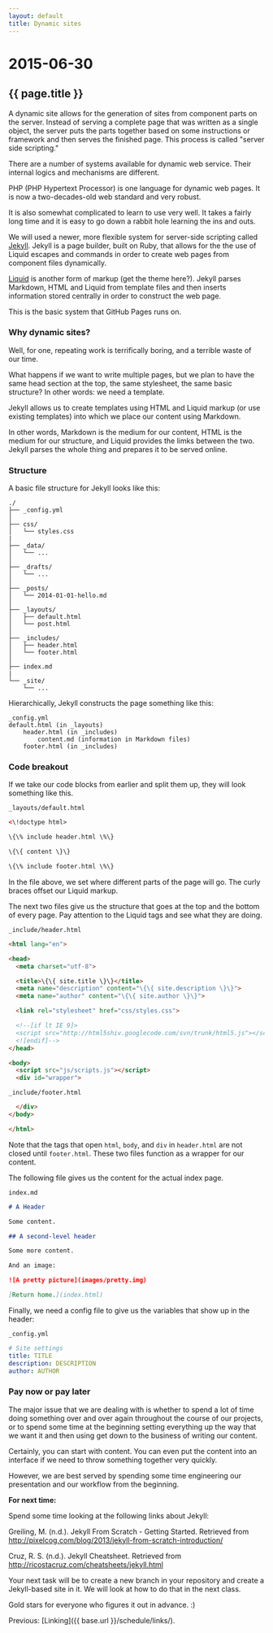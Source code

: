 ```yaml
---
layout: default
title: Dynamic sites
---
```


# 2015-06-30
## {{ page.title }}

A dynamic site allows for the generation of sites from component parts on the server. 
Instead of serving a complete page that was written as a single object, the server puts the parts together based on some instructions or framework and then serves the finished page.
This process is called "server side scripting."

There are a number of systems available for dynamic web service. 
Their internal logics and mechanisms are different. 

PHP (PHP Hypertext Processor) is one language for dynamic web pages. 
It is now a two-decades-old web standard and very robust. 

It is also somewhat complicated to learn to use very well. 
It takes a fairly long time and it is easy to go down a rabbit hole learning the ins and outs. 

We will used a newer, more flexible system for server-side scripting called <a href="http://jekyllrb.com/" target="_blank">Jekyll</a>. 
Jekyll is a page builder, built on Ruby, that allows for the the use of Liquid escapes and commands in order to create web pages from component files dynamically. 

<a href="http://liquidmarkup.org/" target="_blank">Liquid</a> is another form of markup (get the theme here?). 
Jekyll parses Markdown, HTML and Liquid from template files and then inserts information stored centrally in order to construct the web page. 

This is the basic system that GitHub Pages runs on. 

### Why dynamic sites? 

Well, for one, repeating work is terrifically boring, and a terrible waste of our time.  

What happens if we want to write multiple pages, but we plan to have the same head section at the top, the same stylesheet, the same basic structure? In other words: we need a template. 

Jekyll allows us to create templates using HTML and Liquid markup (or use existing templates) into which we place our content using Markdown. 

In other words, Markdown is the medium for our content, HTML is the medium for our structure, and Liquid provides the limks between the two. 
Jekyll parses the whole thing and prepares it to be served online. 

### Structure

A basic file structure for Jekyll looks like this:

```
./
├── _config.yml
│
├── css/
│   └── styles.css
|
├── _data/
│   └── ...
│
├── _drafts/
│   └── ...
│
├── _posts/
│   └── 2014-01-01-hello.md
│
├── _layouts/
│   ├── default.html
│   └── post.html
│
├── _includes/             
│   ├── header.html
│   └── footer.html
│
├── index.md
|
└── _site/
    └── ...
```

Hierarchically, Jekyll constructs the page something like this:

```
_config.yml
default.html (in _layouts)
	header.html (in _includes)
		content.md (information in Markdown files)
	footer.html (in _includes)
```

### Code breakout

If we take our code blocks from earlier and split them up, they will look something like this.

`_layouts/default.html`

```html
<\!doctype html>

\{\% include header.html \%\}

\{\{ content \}\}

\{\% include footer.html \%\}
```
In the file above, we set where different parts of the page will go. 
The curly braces offset our Liquid markup.

The next two files give us the structure that goes at the top and the bottom of every page. 
Pay attention to the Liquid tags and see what they are doing. 

`_include/header.html`

```html
<html lang="en">

<head>
  <meta charset="utf-8">

  <title>\{\{ site.title \}\}</title>
  <meta name="description" content="\{\{ site.description \}\}">
  <meta name="author" content="\{\{ site.author \}\}">

  <link rel="stylesheet" href="css/styles.css">

  <!--[if lt IE 9]>
  <script src="http://html5shiv.googlecode.com/svn/trunk/html5.js"></script>
  <![endif]-->
</head>

<body>
  <script src="js/scripts.js"></script>
  <div id="wrapper">
```

`_include/footer.html`

```html
  </div>
</body>

</html>
```

Note that the tags that open `html`, `body`, and `div` in `header.html` are not closed until `footer.html`.
These two files function as a wrapper for our content.

The following file gives us the content for the actual index page. 

`index.md`

```md
# A Header

Some content.

## A second-level header

Some more content.

And an image: 

![A pretty picture](images/pretty.img)

[Return home.](index.html)
```

Finally, we need a config file to give us the variables that show up in the header:

`_config.yml`

```yaml
# Site settings
title: TITLE
description: DESCRIPTION
author: AUTHOR
```

### Pay now or pay later

The major issue that we are dealing with is whether to spend a lot of time doing something over and over again throughout the course of our projects, or to spend some time at the beginning setting everything up the way that we want it and then using get down to the business of writing our content.

Certainly, you can start with content. 
You can even put the content into an interface if we need to throw something together very quickly. 

However, we are best served by spending some time engineering our presentation and our workflow from the beginning. 

**For next time:**

Spend some time looking at the following links about Jekyll:

Greiling, M. (n.d.). Jekyll From Scratch - Getting Started. Retrieved from http://pixelcog.com/blog/2013/jekyll-from-scratch-introduction/

Cruz, R. S. (n.d.). Jekyll Cheatsheet. Retrieved from http://ricostacruz.com/cheatsheets/jekyll.html

Your next task will be to create a new branch in your repository and create a Jekyll-based site in it. 
We will look at how to do that in the next class. 

Gold stars for everyone who figures it out in advance. :) 

Previous: [Linking](\{\{ base.url \}\}/schedule/links/). 
